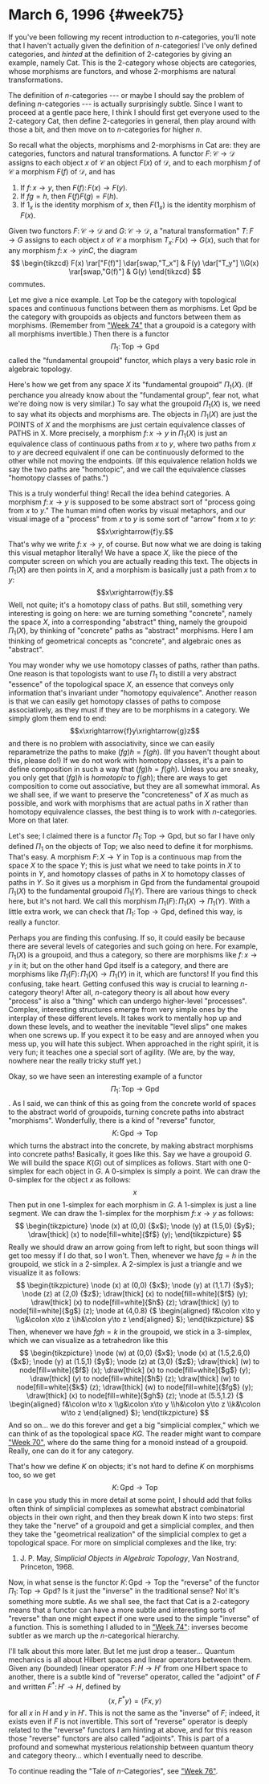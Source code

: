# March 6, 1996 {#week75}

If you've been following my recent introduction to $n$-categories,
you'll note that I haven't actually given the definition of
$n$-categories! I've only defined categories, and *hinted* at the
definition of $2$-categories by giving an example, namely $\mathsf{Cat}$. This is the
$2$-category whose objects are categories, whose morphisms are functors,
and whose $2$-morphisms are natural transformations.

The definition of $n$-categories --- or maybe I should say the problem of
defining $n$-categories --- is actually surprisingly subtle. Since I want to
proceed at a gentle pace here, I think I should first get everyone used
to the $2$-category $\mathsf{Cat}$, then define $2$-categories in general, then play
around with those a bit, and then move on to $n$-categories for higher $n$.

So recall what the objects, morphisms and $2$-morphisms in $\mathsf{Cat}$ are: they
are categories, functors and natural transformations. A functor $F\colon \mathcal{C}\to\mathcal{D}$
assigns to each object $x$ of $\mathcal{C}$ an object $F(x)$ of $\mathcal{D}$, and to each morphism
$f$ of $\mathcal{C}$ a morphism $F(f)$ of $\mathcal{D}$, and has

1.  If $f\colon x \to y$, then $F(f)\colon F(x) \to F(y)$.
2.  If $fg = h$, then $F(f)F(g) = F(h)$.
3.  If $1_x$ is the identity morphism of $x$, then $F(1_x)$ is the identity
    morphism of $F(x)$.

Given two functors $F\colon\mathcal{C}\to\mathcal{D}$ and $G\colon\mathcal{C}\to\mathcal{D}$, a "natural transformation"
$T\colon F\to G$ assigns to each object $x$ of $\mathcal{C}$ a morphism $T_x\colon F(x)\to G(x)$,
such that for any morphism $f\colon x\to y in C$, the diagram
$$
  \begin{tikzcd}
    F(x) \rar["F(f)"] \dar[swap,"T_x"]
    & F(y) \dar["T_y"]
  \\G(x) \rar[swap,"G(f)"]
    & G(y)
  \end{tikzcd}
$$
commutes.

Let me give a nice example. Let $\mathsf{Top}$ be the category with topological
spaces and continuous functions between them as morphisms. Let $\mathsf{Gpd}$ be
the category with groupoids as objects and functors between them as
morphisms. (Remember from ["Week 74"](#week74) that a groupoid is a
category with all morphisms invertible.) Then there is a functor
$$\Pi_1\colon\mathsf{Top}\to\mathsf{Gpd}$$
called the "fundamental groupoid" functor, which plays a very basic
role in algebraic topology.

Here's how we get from any space $X$ its "fundamental groupoid"
$\Pi_1(X)$. (If perchance you already know about the "fundamental group",
fear not, what we're doing now is very similar.) To say what the
groupoid $\Pi_1(X)$ is, we need to say what its objects and morphisms are.
The objects in $\Pi_1(X)$ are just the POINTS of $X$ and the morphisms are
just certain equivalence classes of PATHS in X. More precisely, a
morphism $f\colon x\to y$ in $\Pi_1(X)$ is just an equivalence class of continuous
paths from $x$ to $y$, where two paths from $x$ to $y$ are decreed equivalent if
one can be continuously deformed to the other while not moving the
endpoints. (If this equivalence relation holds we say the two paths are
"homotopic", and we call the equivalence classes "homotopy classes of
paths.")

This is a truly wonderful thing! Recall the idea behind categories. A
morphism $f\colon x\to y$ is supposed to be some abstract sort of "process
going from $x$ to $y$." The human mind often works by visual metaphors, and
our visual image of a "process" from $x$ to $y$ is some sort of "arrow"
from $x$ to $y$:
$$x\xrightarrow{f}y.$$
That's why we write $f\colon x\to y$, of course. But now what we are doing is
taking this visual metaphor literally! We have a space $X$, like the piece
of the computer screen on which you are actually reading this text. The
objects in $\Pi_1(X)$ are then points in $X$, and a morphism is basically
just a path from $x$ to $y$:
$$x\xrightarrow{f}y.$$
Well, not quite; it's a homotopy class of paths. But still, something
very interesting is going on here: we are turning something
"concrete", namely the space $X$, into a corresponding "abstract"
thing, namely the groupoid $\Pi_1(X)$, by thinking of "concrete" paths as
"abstract" morphisms. Here I am thinking of geometrical concepts as
"concrete", and algebraic ones as "abstract".

You may wonder why we use homotopy classes of paths, rather than paths.
One reason is that topologists want to use $\Pi_1$ to distill a very
abstract "essence" of the topological space $X$, an essence that conveys
only information that's invariant under "homotopy equivalence".
Another reason is that we can easily get homotopy classes of paths to
compose associatively, as they must if they are to be morphisms in a
category. We simply glom them end to end:
$$x\xrightarrow{f}y\xrightarrow{g}z$$
and there is no problem with associativity, since we can easily
reparametrize the paths to make $(fg)h = f(gh)$. (If you haven't thought
about this, please do!) If we do not work with homotopy classes, it's a
pain to define composition in such a way that $(fg)h = f(gh)$. Unless you
are sneaky, you only get that $(fg)h$ is *homotopic* to $f(gh)$; there are
ways to get composition to come out associative, but they are all
somewhat immoral. As we shall see, if we want to preserve the
"concreteness" of $X$ as much as possible, and work with morphisms that
are actual paths in $X$ rather than homotopy equivalence classes, the best
thing is to work with $n$-categories. More on that later.

Let's see; I claimed there is a functor $\Pi_1\colon\mathsf{Top}\to\mathsf{Gpd}$, but so far I
have only defined $\Pi_1$ on the objects of $\mathsf{Top}$; we also need to define it
for morphisms. That's easy. A morphism $F\colon X\to Y$ in $\mathsf{Top}$ is a continuous
map from the space $X$ to the space $Y$; this is just what we need to take
points in $X$ to points in $Y$, and homotopy classes of paths in $X$ to
homotopy classes of paths in $Y$. So it gives us a morphism in $\mathsf{Gpd}$ from
the fundamental groupoid $\Pi_1(X)$ to the fundamental groupoid $\Pi_1(Y)$.
There are various things to check here, but it's not hard. We call this
morphism $\Pi_1(F)\colon\Pi_1(X)\to\Pi_1(Y)$. With a little extra work, we can
check that $\Pi_1\colon\mathsf{Top}\to\mathsf{Gpd}$, defined this way, is really a functor.

Perhaps you are finding this confusing. If so, it could easily be
because there are several levels of categories and such going on here.
For example, $\Pi_1(X)$ is a groupoid, and thus a category, so there are
morphisms like $f\colon x\to y$ in it; but on the other hand $\mathsf{Gpd}$ itself is a
category, and there are morphisms like $\Pi_1(F)\colon\Pi_1(X)\to\Pi_1(Y)$ in it,
which are functors! If you find this confusing, take heart. Getting
confused this way is crucial to learning $n$-category theory! After all,
$n$-category theory is all about how every "process" is also a "thing"
which can undergo higher-level "processes". Complex, interesting
structures emerge from very simple ones by the interplay of these
different levels. It takes work to mentally hop up and down these
levels, and to weather the inevitable "level slips" one makes when one
screws up. If you expect it to be easy and are annoyed when you mess up,
you will hate this subject. When approached in the right spirit, it is
very fun; it teaches one a special sort of agility. (We are, by the way,
nowhere near the really tricky stuff yet.)

Okay, so we have seen an interesting example of a functor
$$\Pi_1\colon\mathsf{Top}\to\mathsf{Gpd}$$.
As I said, we can think of this as going from the concrete world of
spaces to the abstract world of groupoids, turning concrete paths into
abstract "morphisms". Wonderfully, there is a kind of "reverse"
functor,
$$K\colon\mathsf{Gpd}\to\mathsf{Top}$$
which turns the abstract into the concrete, by making abstract morphisms
into concrete paths! Basically, it goes like this. Say we have a
groupoid $G$. We will build the space $K(G)$ out of simplices as follows.
Start with one 0-simplex for each object in $G$. A 0-simplex is simply a
point. We can draw the 0-simplex for the object $x$ as follows:
$$x$$
Then put in one $1$-simplex for each morphism in $G$. A $1$-simplex is just a
line segment. We can draw the $1$-simplex for the morphism $f\colon x\to y$ as
follows:
$$
  \begin{tikzpicture}
    \node (x) at (0,0) {$x$};
    \node (y) at (1.5,0) {$y$};
    \draw[thick] (x) to node[fill=white]{$f$} (y);
  \end{tikzpicture}
$$
Really we should draw an arrow going from left to right, but soon things
will get too messy if I do that, so I won't. Then, whenever we have $fg=h$
in the groupoid, we stick in a $2$-simplex. A $2$-simplex is just a
triangle and we visualize it as follows:
$$
  \begin{tikzpicture}
    \node (x) at (0,0) {$x$};
    \node (y) at (1,1.7) {$y$};
    \node (z) at (2,0) {$z$};
    \draw[thick] (x) to node[fill=white]{$f$} (y);
    \draw[thick] (x) to node[fill=white]{$h$} (z);
    \draw[thick] (y) to node[fill=white]{$g$} (z);
    \node at (4,0.8) {$
      \begin{aligned}
        f&\colon x\to y
      \\g&\colon x\to z
      \\h&\colon y\to z
      \end{aligned}
    $};
  \end{tikzpicture}
$$
Then, whenever we have $fgh = k$ in the groupoid, we stick in a $3$-simplex,
which we can visualize as a tetrahedron like this
$$
  \begin{tikzpicture}
    \node (w) at (0,0) {$x$};
    \node (x) at (1.5,2.6,0) {$x$};
    \node (y) at (1.5,1) {$y$};
    \node (z) at (3,0) {$z$};
    \draw[thick] (w) to node[fill=white]{$f$} (x);
    \draw[thick] (x) to node[fill=white]{$g$} (y);
    \draw[thick] (y) to node[fill=white]{$h$} (z);
    \draw[thick] (w) to node[fill=white]{$k$} (z);
    \draw[thick] (w) to node[fill=white]{$fg$} (y);
    \draw[thick] (x) to node[fill=white]{$gh$} (z);
    \node at (5.5,1.2) {$
      \begin{aligned}
        f&\colon w\to x
      \\g&\colon x\to y
      \\h&\colon y\to z
      \\k&\colon w\to z
      \end{aligned}
    $};
  \end{tikzpicture}
$$
And so on... we do this forever and get a big "simplicial complex,"
which we can think of as the topological space $KG$. The reader might want
to compare ["Week 70"](#week70), where do the same thing for a
monoid instead of a groupoid. Really, one can do it for any category.

That's how we define $K$ on objects; it's not hard to define $K$ on
morphisms too, so we get
$$K\colon\mathsf{Gpd}\to\mathsf{Top}$$
In case you study this in more detail at some point, I should add that
folks often think of simplicial complexes as somewhat abstract
combinatorial objects in their own right, and then they break down K
into two steps: first they take the "nerve" of a groupoid and get a
simplicial complex, and then they take the "geometrical realization"
of the simplicial complex to get a topological space. For more on
simplicial complexes and the like, try:

1) J. P. May, _Simplicial Objects in Algebraic Topology_, Van Nostrand, Princeton, 1968.

Now, in what sense is the functor $K\colon\mathsf{Gpd}\to\mathsf{Top}$ the "reverse" of the
functor $\Pi_1\colon\mathsf{Top}\to\mathsf{Gpd}$? Is it just the "inverse" in the traditional
sense? No! It's something more subtle. As we shall see, the fact that
$\mathsf{Cat}$ is a $2$-category means that a functor can have a more subtle and
interesting sorts of "reverse" than one might expect if one were used
to the simple "inverse" of a function. This is something I alluded to
in ["Week 74"](#week74): inverses become subtler as we march up the
$n$-categorical hierarchy.

I'll talk about this more later. But let me just drop a teaser...
Quantum mechanics is all about Hilbert spaces and linear operators
between them. Given any (bounded) linear operator $F\colon H\to H'$ from one
Hilbert space to another, there is a subtle kind of "reverse"
operator, called the "adjoint" of $F$ and written $F^*\colon H'\to H$, defined
by
$$\langle x,F^*y \rangle = \langle Fx,y \rangle$$
for all $x$ in $H$ and $y$ in $H'$. This is not the same as the "inverse" of
$F$; indeed, it exists even if $F$ is not invertible. This sort of
"reverse" operator is deeply related to the "reverse" functors I am
hinting at above, and for this reason those "reverse" functors are
also called "adjoints". This is part of a profound and somewhat
mysterious relationship between quantum theory and category theory...
which I eventually need to describe.

To continue reading the "Tale of $n$-Categories", see ["Week 76"](#week76).
